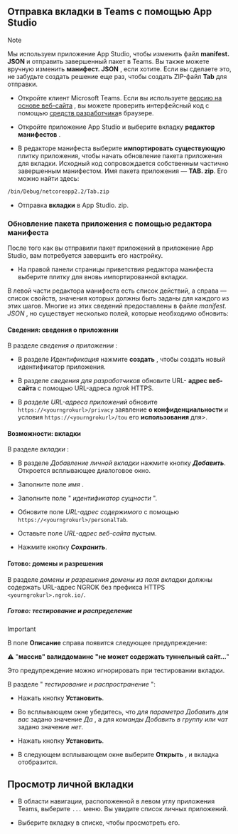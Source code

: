 ## <a name="upload-your-tab-to-teams-with-app-studio"></a>Отправка вкладки в Teams с помощью App Studio

>[!NOTE]
> Мы используем приложение App Studio, чтобы изменить файл **manifest. JSON** и отправить завершенный пакет в Teams. Вы также можете вручную изменить **манифест. JSON** , если хотите. Если вы сделаете это, не забудьте создать решение еще раз, чтобы создать ZIP-файл **Tab** для отправки.

- Откройте клиент Microsoft Teams. Если вы используете [версию на основе веб-сайта](https://teams.microsoft.com) , вы можете проверить интерфейсный код с помощью [средств разработчика](~/tabs/how-to/developer-tools.md)в браузере.

- Откройте приложение App Studio и выберите вкладку **редактор манифестов** .

- В редакторе манифеста выберите **импортировать существующую** плитку приложения, чтобы начать обновление пакета приложения для вкладки. Исходный код сопровождается собственным частично завершенным манифестом. Имя пакета приложения — **TAB. zip**. Его можно найти здесь:

```bash
/bin/Debug/netcoreapp2.2/Tab.zip
```

- Отправка **вкладки** в App Studio. zip.

### <a name="update-your-app-package-with-manifest-editor"></a>Обновление пакета приложения с помощью редактора манифеста

После того как вы отправили пакет приложений в приложение App Studio, вам потребуется завершить его настройку.

- На правой панели страницы приветствия редактора манифеста выберите плитку для вновь импортированной вкладки.

В левой части редактора манифеста есть список действий, а справа — список свойств, значения которых должны быть заданы для каждого из этих шагов. Многие из этих сведений предоставлены в файле *manifest. JSON* , но существует несколько полей, которые необходимо обновить:

#### <a name="details-app-details"></a>Сведения: сведения о приложении

В разделе *сведения о приложении* :

- В разделе *Идентификация* нажмите **создать** , чтобы создать новый идентификатор приложения.

- В разделе *сведения для разработчиков* обновите URL- **адрес веб-сайта** с помощью URL-адреса *ngrok* HTTPS.

- В *разделе URL-адреса приложений* обновите `https://<yourngrokurl>/privacy` заявление **о конфиденциальности** и условия `https://<yourngrokurl>/tou` его **использования** для>.

#### <a name="capabilities-tabs"></a>Возможности: вкладки

В разделе *вкладки* :

- В разделе *Добавление личной вкладки* нажмите кнопку ***Добавить***. Откроется всплывающее диалоговое окно.

- Заполните поле *имя* .

- Заполните поле " *идентификатор сущности* ".

- Обновите поле *URL-адрес содержимого* с помощью `https://<yourngrokurl>/personalTab`.

- Оставьте поле *URL-адрес веб-сайта* пустым.

- Нажмите кнопку ***Сохранить***.

#### <a name="finish-domains-and-permissions"></a>Готово: домены и разрешения

В разделе *домены и разрешения* *домены из поля вкладки* должны содержать URL-адрес NGROK без префикса HTTPS `<yourngrokurl>.ngrok.io/`.

##### <a name="finish-test-and-distribute"></a>Готово: тестирование и распределение

>[!IMPORTANT]
>В поле **Описание** справа появится следующее предупреждение:
>
>&#9888; "**массив" валиддомаинс "не может содержать туннельный сайт...**"
>
>Это предупреждение можно игнорировать при тестировании вкладки.

В разделе " *тестирование и распространение* ":

- Нажать кнопку **Установить**.

- Во всплывающем окне убедитесь, что *для параметра Добавить для вас* задано значение *Да* , а для *команды Добавить в группу или чат* задано значение *нет*.

- Нажать кнопку **Установить**.

- В следующем всплывающем окне выберите **Открыть** , и вкладка отобразится.

## <a name="view-your-personal-tab"></a>Просмотр личной вкладки

- В области навигации, расположенной в левом углу приложения Teams, выберите `...` меню. Вы увидите список личных приложений.

- Выберите вкладку в списке, чтобы просмотреть его.
